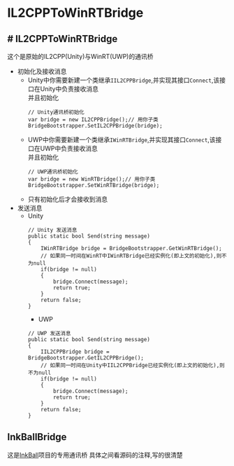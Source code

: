 # IL2CPPToWinRTBridge
## # IL2CPPToWinRTBridge
这个是原始的IL2CPP(Unity)与WinRT(UWP)的通讯桥  
- 初始化及接收消息
  - Unity中你需要新建一个类继承`IIL2CPPBridge`,并实现其接口`Connect`,该接口在Unity中负责接收消息  
    并且初始化
    ```
    // Unity通讯桥初始化
    var bridge = new IL2CPPBridge();// 用你子类
    BridgeBootstrapper.SetIL2CPPBridge(bridge);
    ```
  - UWP中你需要新建一个类继承`IWinRTBridge`,并实现其接口`Connect`,该接口在UWP中负责接收消息  
    并且初始化
    ```
    // UWP通讯桥初始化
    var bridge = new WinRTBridge();// 用你子类
    BridgeBootstrapper.SetWinRTBridge(bridge);
    ```
  - 只有初始化后才会接收到消息
- 发送消息
  - Unity
    ```
    // Unity 发送消息
    public static bool Send(string message)
    {
        IWinRTBridge bridge = BridgeBootstrapper.GetWinRTBridge();
        // 如果同一时间在WinRT中IWinRTBridge已经实例化(即上文的初始化),则不为null
        if(bridge != null)
        {
            bridge.Connect(message);
            return true;
        }
        return false;
    }
    ```
    - UWP
    ```
    // UWP 发送消息
    public static bool Send(string message)
    {
        IIL2CPPBridge bridge = BridgeBootstrapper.GetIL2CPPBridge();
        // 如果同一时间在Unity中IIL2CPPBridge已经实例化(即上文的初始化),则不为null
        if(bridge != null)
        {
            bridge.Connect(message);
            return true;
        }
        return false;
    }
    ```
## InkBallBridge
这是[InkBall](https://github.com/MicaGames)项目的专用通讯桥
具体之间看源码的注释,写的很清楚
